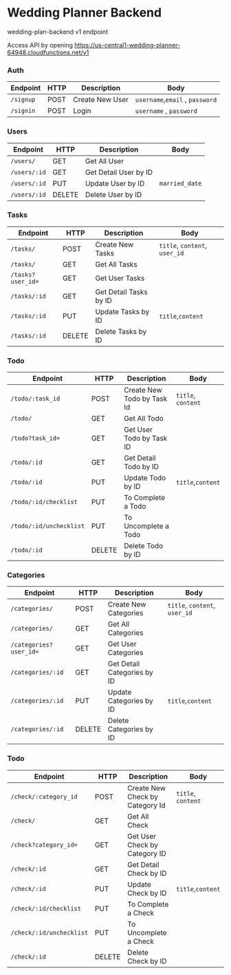# Wedding Planner Backend

wedding-plan-backend v1 endpoint

Access API by opening https://us-central1-wedding-planner-64948.cloudfunctions.net/v1

### Auth

| Endpoint  | HTTP | Description     | Body                            |
| --------- | ---- | --------------- | ------------------------------- |
| `/signup` | POST | Create New User | `username`,`email` , `password` |
| `/signin` | POST | Login           | `username` , `password`         |

### Users

| Endpoint     | HTTP   | Description           | Body           |
| ------------ | ------ | --------------------- | -------------- |
| `/users/`    | GET    | Get All User          |                |
| `/users/:id` | GET    | Get Detail User by ID |                |
| `/users/:id` | PUT    | Update User by ID     | `married_date` |
| `/users/:id` | DELETE | Delete User by ID     |                |

### Tasks

| Endpoint          | HTTP   | Description            | Body                          |
| ----------------- | ------ | ---------------------- | ----------------------------- |
| `/tasks/`         | POST   | Create New Tasks       | `title`, `content`, `user_id` |
| `/tasks/`         | GET    | Get All Tasks          |                               |
| `/tasks?user_id=` | GET    | Get User Tasks         |                               |
| `/tasks/:id`      | GET    | Get Detail Tasks by ID |                               |
| `/tasks/:id`      | PUT    | Update Tasks by ID     | `title`,`content`             |
| `/tasks/:id`      | DELETE | Delete Tasks by ID     |                               |

### Todo

| Endpoint                | HTTP   | Description                | Body               |
| ----------------------- | ------ | -------------------------- | ------------------ |
| `/todo/:task_id`        | POST   | Create New Todo by Task Id | `title`, `content` |
| `/todo/`                | GET    | Get All Todo               |                    |
| `/todo?task_id=`        | GET    | Get User Todo by Task ID   |                    |
| `/todo/:id`             | GET    | Get Detail Todo by ID      |                    |
| `/todo/:id`             | PUT    | Update Todo by ID          | `title`,`content`  |
| `/todo/:id/checklist`   | PUT    | To Complete a Todo         |                    |
| `/todo/:id/unchecklist` | PUT    | To Uncomplete a Todo       |                    |
| `/todo/:id`             | DELETE | Delete Todo by ID          |                    |

### Categories

| Endpoint               | HTTP   | Description                 | Body                          |
| ---------------------- | ------ | --------------------------- | ----------------------------- |
| `/categories/`         | POST   | Create New Categories       | `title`, `content`, `user_id` |
| `/categories/`         | GET    | Get All Categories          |                               |
| `/categories?user_id=` | GET    | Get User Categories         |                               |
| `/categories/:id`      | GET    | Get Detail Categories by ID |                               |
| `/categories/:id`      | PUT    | Update Categories by ID     | `title`,`content`             |
| `/categories/:id`      | DELETE | Delete Categories by ID     |                               |

### Todo

| Endpoint                 | HTTP   | Description                     | Body               |
| ------------------------ | ------ | ------------------------------- | ------------------ |
| `/check/:category_id`    | POST   | Create New Check by Category Id | `title`, `content` |
| `/check/`                | GET    | Get All Check                   |                    |
| `/check?category_id=`    | GET    | Get User Check by Category ID   |                    |
| `/check/:id`             | GET    | Get Detail Check by ID          |                    |
| `/check/:id`             | PUT    | Update Check by ID              | `title`,`content`  |
| `/check/:id/checklist`   | PUT    | To Complete a Check             |                    |
| `/check/:id/unchecklist` | PUT    | To Uncomplete a Check           |                    |
| `/check/:id`             | DELETE | Delete Check by ID              |                    |
